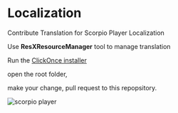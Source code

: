 # Localization

Contribute Translation for Scorpio Player Localization

Use **ResXResourceManager** tool to manage translation

Run the [ClickOnce installer](https://clickonce-tom-englert.azurewebsites.net/ResXResourceManager/ResXManager.application)

open the root folder, 

make your change, pull request to this repopsitory.

![scorpio player](http://scorpioplayer.com/images/tra.png)
  
